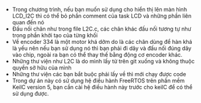 - Trong chương trình, nếu bạn muốn sử dụng cho hiển thị lên màn hình LCD_I2C thì có thể bỏ phần comment của task LCD và những phần liên quan đến nó 
- Đấu nối chân như trong file L2C.c, các chân khác đấu nối tương tự như trong phần khởi tạo của từng khối
- Về encoder 334 là một motor khá dởm do là các chân dùng để hàn khá là yếu nên nếu bạn sử dụng nó thì bạn phải đi dây và đấu nối đúng dây vào chip, ngoài ra bạn có thể thay thế bằng động cơ encoder khác.
- Những thư viện như L2C là do mình lấy từ trên git xuống và không thuộc quyền sở hữu của mình
- Những thư viện các bạn bắt buộc phải lấy về thì mới chạy được code
- Trong dự án này có sử dụng hệ điều hành FreeRTOS trên phần mềm KeilC version 5, bạn cần cài hệ điều hành này trước cho keilC để có thể sử dụng được.
